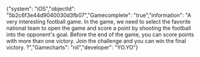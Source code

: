 {"system": "iOS","objectId": "5b2c6f3e44d9040030d3fb07","Gamecomplete": "true","information": "A very interesting football game. In the game, we need to select the favorite national team to open the game and score a point by shooting the football into the opponent's goal. Before the end of the game, you can score points with more than one victory. Join the challenge and you can win the final victory. ?","Gamecharts": "nil","developer": "YO.YO"}
